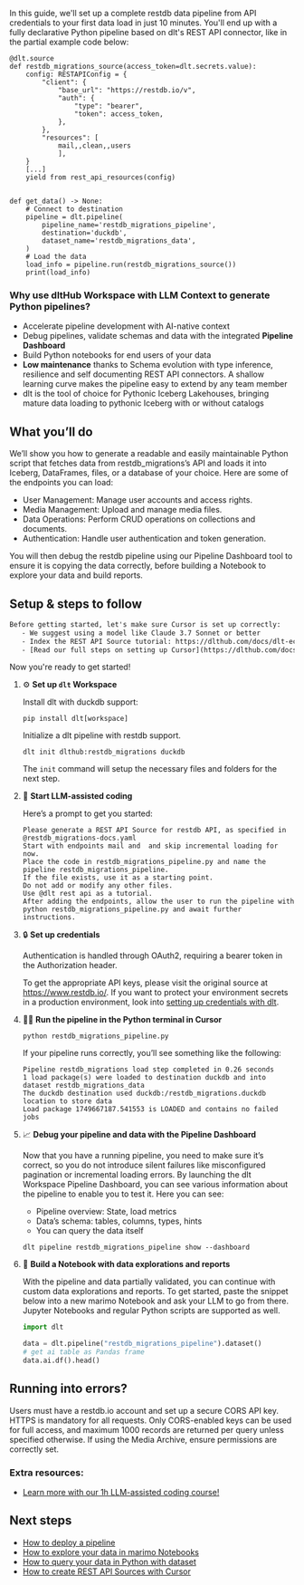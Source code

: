 In this guide, we'll set up a complete restdb data pipeline from API credentials to your first data load in just 10 minutes. You'll end up with a fully declarative Python pipeline based on dlt's REST API connector, like in the partial example code below:

```python-outcome
@dlt.source
def restdb_migrations_source(access_token=dlt.secrets.value):
    config: RESTAPIConfig = {
        "client": {
            "base_url": "https://restdb.io/v",
            "auth": {
                "type": "bearer",
                "token": access_token,
            },
        },
        "resources": [
            mail,,clean,,users
            ],
    }
    [...]
    yield from rest_api_resources(config)


def get_data() -> None:
    # Connect to destination
    pipeline = dlt.pipeline(
        pipeline_name='restdb_migrations_pipeline',
        destination='duckdb',
        dataset_name='restdb_migrations_data', 
    )
    # Load the data
    load_info = pipeline.run(restdb_migrations_source())
    print(load_info) 
```

### Why use dltHub Workspace with LLM Context to generate Python pipelines?

- Accelerate pipeline development with AI-native context
- Debug pipelines, validate schemas and data with the integrated **Pipeline Dashboard**
- Build Python notebooks for end users of your data
- **Low maintenance** thanks to Schema evolution with type inference, resilience and self documenting REST API connectors. A shallow learning curve makes the pipeline easy to extend by any team member
- dlt is the tool of choice for Pythonic Iceberg Lakehouses, bringing mature data loading to pythonic Iceberg with or without catalogs

## What you’ll do

We’ll show you how to generate a readable and easily maintainable Python script that fetches data from restdb_migrations’s API and loads it into Iceberg, DataFrames, files, or a database of your choice. Here are some of the endpoints you can load:

- User Management: Manage user accounts and access rights.
- Media Management: Upload and manage media files.
- Data Operations: Perform CRUD operations on collections and documents.
- Authentication: Handle user authentication and token generation.

You will then debug the restdb pipeline using our Pipeline Dashboard tool to ensure it is copying the data correctly, before building a Notebook to explore your data and build reports.

## Setup & steps to follow

```default
Before getting started, let's make sure Cursor is set up correctly:
   - We suggest using a model like Claude 3.7 Sonnet or better
   - Index the REST API Source tutorial: https://dlthub.com/docs/dlt-ecosystem/verified-sources/rest_api/ and add it to context as **@dlt rest api**
   - [Read our full steps on setting up Cursor](https://dlthub.com/docs/dlt-ecosystem/llm-tooling/cursor-restapi#23-configuring-cursor-with-documentation)
```

Now you're ready to get started!

1. ⚙️ **Set up `dlt` Workspace**
    
    Install dlt with duckdb support:
    ```shell
    pip install dlt[workspace]
    ```

    Initialize a dlt pipeline with restdb support.
    ```shell
    dlt init dlthub:restdb_migrations duckdb
    ```

    The `init` command will setup the necessary files and folders for the next step.
    
2. 🤠 **Start LLM-assisted coding**
    
    Here’s a prompt to get you started:
    
    ```prompt
    Please generate a REST API Source for restdb API, as specified in @restdb_migrations-docs.yaml 
    Start with endpoints mail and  and skip incremental loading for now. 
    Place the code in restdb_migrations_pipeline.py and name the pipeline restdb_migrations_pipeline. 
    If the file exists, use it as a starting point. 
    Do not add or modify any other files. 
    Use @dlt rest api as a tutorial. 
    After adding the endpoints, allow the user to run the pipeline with python restdb_migrations_pipeline.py and await further instructions.
    ```

    
3. 🔒 **Set up credentials** 
    
    Authentication is handled through OAuth2, requiring a bearer token in the Authorization header.
    
    To get the appropriate API keys, please visit the original source at https://www.restdb.io/.
    If you want to protect your environment secrets in a production environment, look into [setting up credentials with dlt](https://dlthub.com/docs/walkthroughs/add_credentials).
    
4. 🏃‍♀️ **Run the pipeline in the Python terminal in Cursor**
    
    ```shell
    python restdb_migrations_pipeline.py
    ```
    
    If your pipeline runs correctly, you’ll see something like the following:
    
    ```shell
    Pipeline restdb_migrations load step completed in 0.26 seconds
    1 load package(s) were loaded to destination duckdb and into dataset restdb_migrations_data
    The duckdb destination used duckdb:/restdb_migrations.duckdb location to store data
    Load package 1749667187.541553 is LOADED and contains no failed jobs
    ```
    
5. 📈 **Debug your pipeline and data with the Pipeline Dashboard**

    Now that you have a running pipeline, you need to make sure it’s correct, so you do not introduce silent failures like misconfigured pagination or incremental loading errors. By launching the dlt Workspace Pipeline Dashboard, you can see various information about the pipeline to enable you to test it. Here you can see:
    - Pipeline overview: State, load metrics
    - Data’s schema: tables, columns, types, hints
    - You can query the data itself
    
    ```shell
    dlt pipeline restdb_migrations_pipeline show --dashboard
    ```
    
6. 🐍 **Build a Notebook with data explorations and reports**

    With the pipeline and data partially validated, you can continue with custom data explorations and reports. To get started, paste the snippet below into a new marimo Notebook and ask your LLM to go from there. Jupyter Notebooks and regular Python scripts are supported as well.

    
    ```python
    import dlt

   data = dlt.pipeline("restdb_migrations_pipeline").dataset()
   # get ai table as Pandas frame
   data.ai.df().head()
    ```

## Running into errors?

Users must have a restdb.io account and set up a secure CORS API key. HTTPS is mandatory for all requests. Only CORS-enabled keys can be used for full access, and maximum 1000 records are returned per query unless specified otherwise. If using the Media Archive, ensure permissions are correctly set.

### Extra resources:

- [Learn more with our 1h LLM-assisted coding course!](https://www.youtube.com/watch?v=GGid70rnJuM)

## Next steps

- [How to deploy a pipeline](https://dlthub.com/docs/walkthroughs/deploy-a-pipeline)
- [How to explore your data in marimo Notebooks](https://dlthub.com/docs/general-usage/dataset-access/marimo)
- [How to query your data in Python with dataset](https://dlthub.com/docs/general-usage/dataset-access/dataset)
- [How to create REST API Sources with Cursor](https://dlthub.com/docs/dlt-ecosystem/llm-tooling/cursor-restapi)